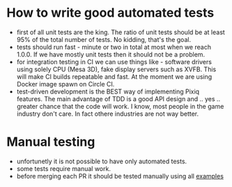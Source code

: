 # How to write good automated tests

* first of all unit tests are the king. The ratio of unit tests should be at least 95% of the total number of tests. No kidding, that's the goal.
* tests should run fast - minute or two in total at most when we reach 1.0.0. If we have mostly unit tests then it should not be a problem.
* for integration testing in CI we can use things like - software drivers using solely CPU (Mesa 3D), fake display servers such as XVFB. This will make CI builds repeatable and fast. At the moment we are using Docker image spawn on Circle CI.
* test-driven development is the BEST way of implementing Pixiq features. The main advantage of TDD is a good API design and .. yes .. greater chance that the code will work. I know, most people in the game industry don't care. In fact othere industries are not way better.


# Manual testing

* unfortunetly it is not possible to have only automated tests.
* some tests require manual work. 
* before merging each PR it should be tested manually using all [examples](https://github.com/jacekolszak/pixiq/tree/master/examples)

